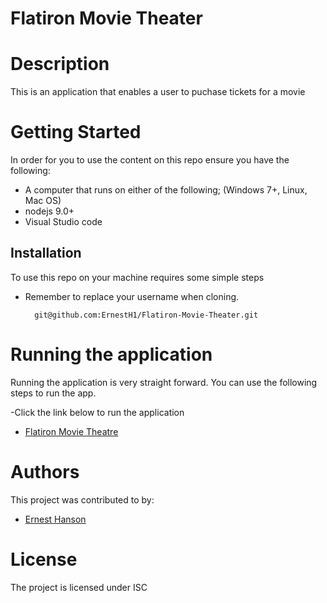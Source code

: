 # Flatiron Movie Theater
# Description
This is an application that enables a user to puchase tickets for a movie



# Getting Started
In order for you to use the content on this repo ensure you have the following:

- A computer that runs on either of the following; (Windows 7+, Linux, Mac OS)
- nodejs 9.0+
- Visual Studio code


## Installation

To use this repo on your machine requires some simple steps



- Remember to replace your username when cloning.

        git@github.com:ErnestH1/Flatiron-Movie-Theater.git


# Running the application

Running the application is very straight forward. You can use the following steps to run the app.

-Click the link below to run the application
- [Flatiron Movie Theatre](https://ernesth1.github.io/Flatiron-Movie-Theater/)



# Authors
This project was contributed to by:
- [Ernest Hanson](https://github.com/ErnestH1/)

# License
The project is licensed under ISC
